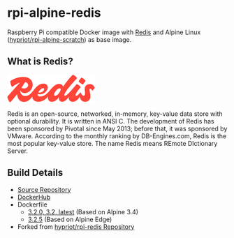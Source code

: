 # rpi-alpine-redis

Raspberry Pi compatible Docker image with [Redis](http://redis.io/) and Alpine Linux ([hypriot/rpi-alpine-scratch](https://hub.docker.com/r/hypriot/rpi-alpine-scratch/)) as base image.  

## What is Redis?

![logo](https://raw.githubusercontent.com/docker-library/docs/master/redis/logo.png)

Redis is an open-source, networked, in-memory, key-value data store with optional durability. It is written in ANSI C. The development of Redis has been sponsored by Pivotal since May 2013; before that, it was sponsored by VMware. According to the monthly ranking by DB-Engines.com, Redis is the most popular key-value store. The name Redis means REmote DIctionary Server.

## Build Details
- [Source Repository](https://github.com/ind3x/rpi-alpine-redis)
- [DockerHub](https://registry.hub.docker.com/u/ind3x/rpi-alpine-redis)
- Dockerfile
    - [3.2.0, 3.2, latest](https://github.com/ind3x/rpi-alpine-redis/blob/master/Dockerfile) (Based on Alpine 3.4)
    - [3.2.5](https://github.com/ind3x/rpi-alpine-redis/blob/v3.2.5/Dockerfile) (Based on Alpine Edge)
- Forked from [hypriot/rpi-redis Repository](https://github.com/hypriot/rpi-redis)